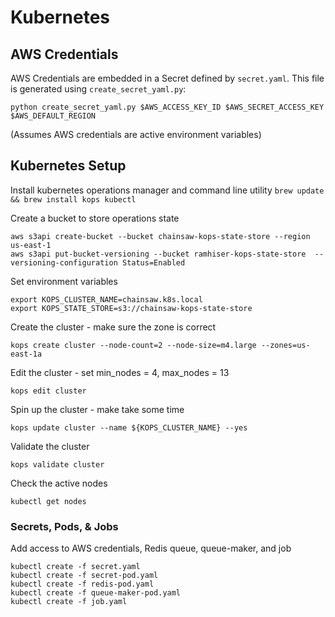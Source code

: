 # Kubernetes


## AWS Credentials

AWS Credentials are embedded in a Secret defined by `secret.yaml`. 
This file is generated using `create_secret_yaml.py`:

```
python create_secret_yaml.py $AWS_ACCESS_KEY_ID $AWS_SECRET_ACCESS_KEY $AWS_DEFAULT_REGION 

```
(Assumes AWS credentials are active environment variables)


## Kubernetes Setup
Install kubernetes operations manager and command line utility
`brew update && brew install kops kubectl`

Create a bucket to store operations state
```
aws s3api create-bucket --bucket chainsaw-kops-state-store --region us-east-1
aws s3api put-bucket-versioning --bucket ramhiser-kops-state-store  --versioning-configuration Status=Enabled
```

Set environment variables
```
export KOPS_CLUSTER_NAME=chainsaw.k8s.local
export KOPS_STATE_STORE=s3://chainsaw-kops-state-store
```

Create the cluster - make sure the zone is correct
```
kops create cluster --node-count=2 --node-size=m4.large --zones=us-east-1a
```

Edit the cluster - set min_nodes = 4, max_nodes = 13
```
kops edit cluster
```

Spin up the cluster - make take some time
```
kops update cluster --name ${KOPS_CLUSTER_NAME} --yes
```

Validate the cluster
```
kops validate cluster
```

Check the active nodes
```
kubectl get nodes
```


### Secrets, Pods, & Jobs
Add access to AWS credentials, Redis queue, queue-maker, and job
```
kubectl create -f secret.yaml
kubectl create -f secret-pod.yaml
kubectl create -f redis-pod.yaml
kubectl create -f queue-maker-pod.yaml
kubectl create -f job.yaml
```
